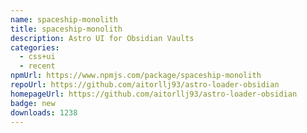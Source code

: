 ```yaml
---
name: spaceship-monolith
title: spaceship-monolith
description: Astro UI for Obsidian Vaults
categories:
  - css+ui
  - recent
npmUrl: https://www.npmjs.com/package/spaceship-monolith
repoUrl: https://github.com/aitorllj93/astro-loader-obsidian
homepageUrl: https://github.com/aitorllj93/astro-loader-obsidian
badge: new
downloads: 1238
---
```

